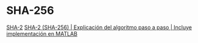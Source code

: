 # SHA-256
[SHA-2](https://es.wikipedia.org/wiki/SHA-2)
[SHA-2 (SHA-256) | Explicación del algoritmo paso a paso | Incluye implementación en MATLAB](https://www.youtube.com/watch?v=S4UvSKMpwHU)